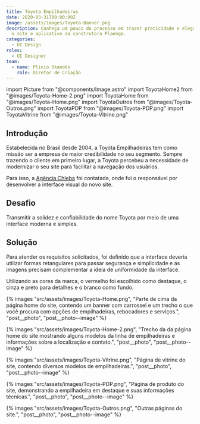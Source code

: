 ```yaml
---
title: Toyota Empilhadeiras
date: 2020-03-31T00:00:00Z
image: /assets/images/Toyota-Banner.png
description: Conheça um pouco do processo em trazer praticidade e elegância para
  o site e aplicativo da construtora Plaenge.
categories:
  - UI Design
roles:
  - UI Designer
team:
  - name: Plinio Okamoto
    role: Diretor de Criação
---
```


import Picture from "@components/Image.astro"
import ToyotaHome2 from "@images/Toyota-Home-2.png"
import ToyotaHome from "@images/Toyota-Home.png"
import ToyotaOutros from "@images/Toyota-Outros.png"
import ToyotaPDP from "@images/Toyota-PDP.png"
import ToyotaVitrine from "@images/Toyota-Vitrine.png"

## Introdução

Estabelecida no Brasil desde 2004, a Toyota Empilhadeiras tem como missão ser a empresa de maior credibilidade no seu segmento. Sempre trazendo o cliente em primeiro lugar, a Toyota percebeu a necessidade de modernizar o seu site para facilitar a navegação dos usuários.

Para isso, a [Agência Chleba](https://www.chleba.net/) foi contatada, onde fui o responsável por desenvolver a interface visual do novo site.

## Desafio

Transmitir a solidez e confiabilidade do nome Toyota por meio de uma interface moderna e simples.

## Solução

Para atender os requisitos solicitados, foi definido que a interface deveria utilizar formas retangulares para passar segurança e simplicidade e as imagens precisam complementar a ideia de uniformidade da interface.

Utilizando as cores da marca, o vermelho foi escolhido como destaque, o cinza e preto para detalhes e o branco como fundo.

{% images "src/assets/images/Toyota-Home.png", "Parte de cima da página home do site, contendo um banner com carrossel e um trecho o que você procura com opções de empilhadeiras, rebocadores e serviços.", "post__photo", "post__photo--image" %}

{% images "src/assets/images/Toyota-Home-2.png", "Trecho da da página home do site mostrando alguns modelos da linha de empilhadeiras e informações sobre a localização e contato.", "post__photo", "post__photo--image" %}

{% images "src/assets/images/Toyota-Vitrine.png", "Página de vitrine do site, contendo diversos modelos de empilhadeiras.", "post__photo", "post__photo--image" %}

{% images "src/assets/images/Toyota-PDP.png", "Página de produto do site, demonstrando a empilhadeira em destaque e suas informações técnicas.", "post__photo", "post__photo--image" %}

{% images "src/assets/images/Toyota-Outros.png", "Outras páginas do site.", "post__photo", "post__photo--image" %}
